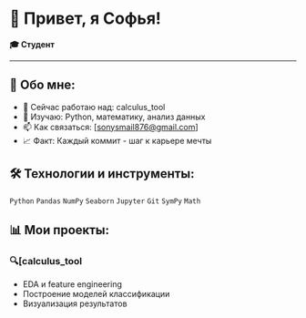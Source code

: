 
# 👋 Привет, я Софья!

**🎓 Студент**

---

## 🚀 Обо мне:
- 🔭 Сейчас работаю над: calculus_tool
- 🌱 Изучаю: Python, математику, анализ данных
- 📫 Как связаться: [sonysmail876@gmail.com]
- 📈 Факт: Каждый коммит - шаг к карьере мечты

## 🛠 Технологии и инструменты:
`Python` `Pandas` `NumPy` `Seaborn` `Jupyter` `Git` `SymPy` `Math` 

## 📊 Мои проекты:

### 🔍[calculus_tool
- EDA и feature engineering
- Построение моделей классификации
- Визуализация результатов

